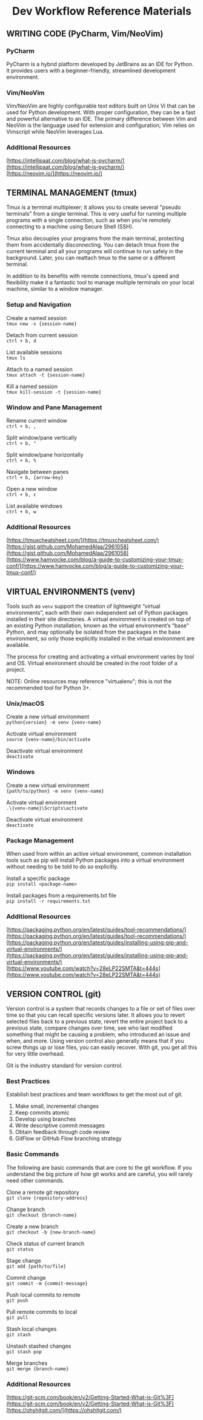 # <div align="center">Dev Workflow Reference Materials</div>

## WRITING CODE (PyCharm, Vim/NeoVim)

### PyCharm
PyCharm is a hybrid platform developed by JetBrains as an IDE for Python. It provides users with a beginner-friendly, streamlined development environment. <br>

### Vim/NeoVim
Vim/NeoVim are highly configurable text editors built on Unix Vi that can be used for Python development. With proper configuration, they can be a fast and powerful alternative to an IDE. The primary difference between Vim and NeoVim is the language used for extension and configuration; Vim relies on Vimscript while NeoVim leverages Lua. <br>

### Additional Resources
[https://intellipaat.com/blog/what-is-pycharm/](https://intellipaat.com/blog/what-is-pycharm/) <br>
[https://neovim.io/](https://neovim.io/)

## TERMINAL MANAGEMENT (tmux)
Tmux is a terminal multiplexer; it allows you to create several "pseudo terminals" from a single terminal. This is very useful for running multiple programs with a single connection, such as when you're remotely connecting to a machine using Secure Shell (SSH). <br>

Tmux also decouples your programs from the main terminal, protecting them from accidentally disconnecting. You can detach tmux from the current terminal and all your programs will continue to run safely in the background. Later, you can reattach tmux to the same or a different terminal. <br>

In addition to its benefits with remote connections, tmux's speed and flexibility make it a fantastic tool to manage multiple terminals on your local machine, similar to a window manager. <br> 

### Setup and Navigation
Create a named session <br>
`tmux new -s {session-name}` <br>

Detach from current session <br>
`ctrl + b, d` <br> 

List available sessions <br>
`tmux ls` <br>

Attach to a named session <br>
`tmux attach -t {session-name}` <br>

Kill a named session <br>
`tmux kill-session -t {session-name}` <br>

### Window and Pane Management
Rename current window <br>
`ctrl + b, ,` <br>

Split window/pane vertically <br>
`ctrl + b, "` <br>

Split window/pane horizontally <br>
`ctrl + b, %` <br>

Navigate between panes <br>
`ctrl + b, {arrow-key}` <br>

Open a new window <br>
`ctrl + b, c` <br>

List available windows <br>
`ctrl + b, w` <br>

### Additional Resources
[https://tmuxcheatsheet.com/](https://tmuxcheatsheet.com/) <br>
[https://gist.github.com/MohamedAlaa/2961058](https://gist.github.com/MohamedAlaa/2961058) <br>
[https://www.hamvocke.com/blog/a-guide-to-customizing-your-tmux-conf/](https://www.hamvocke.com/blog/a-guide-to-customizing-your-tmux-conf/) <br>

## VIRTUAL ENVIRONMENTS (venv)
Tools such as `venv` support the creation of lightweight “virtual environments”, each with their own independent set of Python packages installed in their site directories. A virtual environment is created on top of an existing Python installation, known as the virtual environment’s “base” Python, and may optionally be isolated from the packages in the base environment, so only those explicitly installed in the virtual environment are available. <br>

The process for creating and activating a virtual environment varies by tool and OS. Virtual environment should be created in the root folder of a project. <br>

NOTE: Online resources may reference "virtualenv"; this is not the recommended tool for Python 3+. <br>

### Unix/macOS
Create a new virtual environment <br>
`python{version} -m venv {venv-name}` <br>

Activate virtual environment <br>
`source {venv-name}/bin/activate` <br>

Deactivate virtual environment <br>
`deactivate` <br>

### Windows
Create a new virtual environment <br>
`{path/to/python} -m venv {venv-name}` <br>

Activate virtual environment <br>
`.\{venv-name}\Scripts\activate` <br>

Deactivate virtual environment <br>
`deactivate` <br>

### Package Management
When used from within an active virtual environment, common installation tools such as pip will install Python packages into a virtual environment without needing to be told to do so explicitly. <br>

Install a specific package <br>
`pip install <package-name>` <br>

Install packages from a requirements.txt file <br>
`pip install -r requirements.txt` <br>

### Additional Resources
[https://packaging.python.org/en/latest/guides/tool-recommendations/](https://packaging.python.org/en/latest/guides/tool-recommendations/) <br>
[https://packaging.python.org/en/latest/guides/installing-using-pip-and-virtual-environments/](https://packaging.python.org/en/latest/guides/installing-using-pip-and-virtual-environments/) <br>
[https://www.youtube.com/watch?v=28eLP22SMTA&t=444s](https://www.youtube.com/watch?v=28eLP22SMTA&t=444s) <br>

## VERSION CONTROL (git)
Version control is a system that records changes to a file or set of files over time so that you can recall specific versions later. It allows you to revert selected files back to a previous state, revert the entire project back to a previous state, compare changes over time, see who last modified something that might be causing a problem, who introduced an issue and when, and more. Using version control also generally means that if you screw things up or lose files, you can easily recover. With git, you get all this for very little overhead. <br>

Git is the industry standard for version control. <br>

### Best Practices
Establish best practices and team workflows to get the most out of git. <br>

1. Make small, incremental changes
2. Keep commits atomic
3. Develop using branches
4. Write descriptive commit messages
5. Obtain feedback through code review
6. GitFlow or GitHub Flow branching strategy

### Basic Commands
The following are basic commands that are core to the git workflow. If you understand the big picture of how git works and are careful, you will rarely need other commands. <br>

Clone a remote git repository <br>
`git clone {repository-address}` <br>

Change branch <br>
`git checkout {branch-name}` <br>

Create a new branch <br>
`git checkout -b {new-branch-name}` <br>

Check status of current branch <br>
`git status` <br>

Stage change <br>
`git add {path/to/file}` <br>

Commit change <br>
`git commit -m {commit-message}` <br>

Push local commits to remote <br>
`git push` <br>

Pull remote commits to local <br>
`git pull` <br>

Stash local changes <br>
`git stash` <br>

Unstash stashed changes <br>
`git stash pop` <br>

Merge branches <br>
`git merge {branch-name}`

### Additional Resources
[https://git-scm.com/book/en/v2/Getting-Started-What-is-Git%3F](https://git-scm.com/book/en/v2/Getting-Started-What-is-Git%3F) <br>
[https://ohshitgit.com/](https://ohshitgit.com/) <br>
